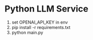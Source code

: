 # Python LLM Service
1) set OPENAI_API_KEY in env
2) pip install -r requirements.txt
3) python main.py